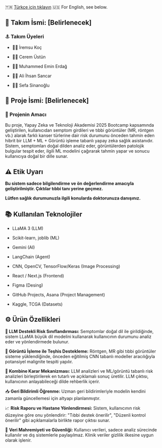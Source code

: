 🇹🇷 [Türkçe için tıklayın](README_TR.md)
🇺🇸 For English, see below.

## 🧠 Takım İsmi: [Belirlenecek] 

### ⚓ Takım Üyeleri

*  🙎🏻 İremsu Koç

*  🙎🏻 Cerem Üstün
     
*  🧑🏻 Muhammed Emin Erdağ

*  🧑🏻 Ali İhsan Sancar

*  🧑🏻 Sefa Sinanoğlu

## 🚀 Proje İsmi: [Belirlenecek] 
### 🔖 Projenin Amacı
Bu proje, Yapay Zeka ve Teknoloji Akademisi 2025 Bootcamp kapsamında geliştirilen, kullanıcıdan semptom girdileri ve tıbbi görüntüler (MR, röntgen vb.) alarak farklı kanser türlerine dair risk durumunu önceden tahmin eden hibrit bir LLM + ML + Görüntü işleme tabanlı yapay zeka sağlık asistanıdır. Sistem, semptomları doğal dilden analiz eder, görüntülerden patolojik bulgular tespit eder, ilgili ML modelini çağırarak tahmin yapar ve sonucu kullanıcıya doğal bir dille sunar.

## ⚠️ Etik Uyarı

**Bu sistem sadece bilgilendirme ve ön değerlendirme amacıyla geliştirilmiştir. Çıktılar tıbbi tanı yerine geçmez.**

**Lütfen sağlık durumunuzla ilgili konularda doktorunuza danışınız.**



## 📚 Kullanılan Teknolojiler

*  LLaMA 3 (LLM) 

*  Scikit-learn, joblib (ML)

*  Gemini (AI)
  
*  LangChain (Agent) 

*  CNN, OpenCV, TensorFlow/Keras (Image Processing)

*  React / Next.js (Frontend)

*  Figma (Desing)  

*  GitHub Projects, Asana (Project Management) 

*  Kaggle, TCGA (Datasets)

## ⚙️ Ürün Özellikleri

**🤖 LLM Destekli Risk Sınıflandırması:** Semptomlar doğal dil ile girildiğinde, sistem LLaMA büyük dil modelini kullanarak kullanıcının durumunu analiz eder ve yönlendirmede bulunur.

**🧪 Görüntü İşleme ile Teşhis Destekleme:** Röntgen, MR gibi tıbbi görüntüler sisteme yüklendiğinde, önceden eğitilmiş CNN tabanlı modeller aracılığıyla potansiyel malignite tespiti yapılır.

**🧠 Kombine Karar Mekanizması:** LLM analizleri ve ML/görüntü tabanlı risk analizleri birleştirilerek en tutarlı ve açıklamalı sonuç üretilir. LLM çıktısı, kullanıcının anlayabileceği dilde rehberlik içerir.

📥 **Geri Bildirimli Öğrenme:** Uzman geri bildirimleriyle modelin kendini zamanla güncellemesi için altyapı planlanmıştır.

📈 **Risk Raporu ve Hastane Yönlendirmesi:** Sistem, kullanıcının risk düzeyine göre onu yönlendirir: "Tıbbi destek önerilir", "Düzenli kontrol önerilir" gibi açıklamalarla birlikte rapor çıktısı sunar.

🔐 **Veri Mahremiyeti ve Güvenliği:** Kullanıcı verileri, sadece analiz sürecinde kullanılır ve dış sistemlerle paylaşılmaz. Klinik veriler gizlilik ilkesine uygun olarak işlenir.

